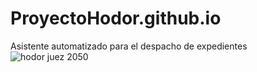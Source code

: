 # ProyectoHodor.github.io
Asistente automatizado para el despacho de expedientes
![hodor juez 2050](https://user-images.githubusercontent.com/89225058/130151337-b5a76b1b-4411-4de3-812d-49f14e6b8531.png)
